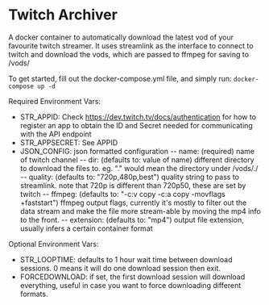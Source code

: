 # Twitch Archiver
A docker container to automatically download the latest vod of your favourite twitch streamer.
It uses streamlink as the interface to connect to twitch and download the vods, which are passed to ffmpeg for saving to /vods/

To get started, fill out the docker-compose.yml file, and simply run: `docker-compose up -d`

Required Environment Vars:
- STR_APPID: Check https://dev.twitch.tv/docs/authentication for how to register an app to obtain the ID and Secret needed for communicating with the API endpoint
- STR_APPSECRET: See APPID
- JSON_CONFIG: json formatted configuration
-- name: (required) name of twitch channel
-- dir: (defaults to: value of name) different directory to download the files to. eg. "." would mean the directory under /vods/./
-- quality: (defaults to: "720p,480p,best") quality string to pass to streamlink. note that 720p is different than 720p50, these are set by twitch
-- ffmpeg: (defaults to: "-c:v copy -c:a copy -movflags +faststart") ffmpeg output flags, currently it's mostly to filter out the data stream and make the file more stream-able by moving the mp4 info to the front.
-- extension: (defaults to: "mp4") output file extension, usually infers a certain container format

Optional Environment Vars:
- STR_LOOPTIME: defaults to 1 hour wait time between download sessions. 0 means it will do one download session then exit.
- FORCEDOWNLOAD: if set, the first download session will download everything, useful in case you want to force downloading different formats.
